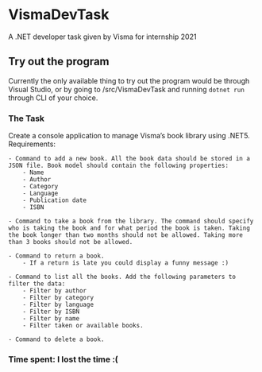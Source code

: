 # VismaDevTask

 A .NET developer task given by Visma for internship 2021

## Try out the program

Currently the only available thing to try out the program would be through Visual Studio, or by going to /src/VismaDevTask and running `dotnet run` through CLI of your choice.

### The Task

Create a console application to manage Visma’s book library using .NET5.
Requirements:

    - Command to add a new book. All the book data should be stored in a JSON file. Book model should contain the following properties:
        - Name
        - Author
        - Category
        - Language
        - Publication date
        - ISBN

    - Command to take a book from the library. The command should specify who is taking the book and for what period the book is taken. Taking the book longer than two months should not be allowed. Taking more than 3 books should not be allowed.
    
    - Command to return a book.
        - If a return is late you could display a funny message :)
    
    - Command to list all the books. Add the following parameters to filter the data:
        - Filter by author
        - Filter by category
        - Filter by language
        - Filter by ISBN
        - Filter by name
        - Filter taken or available books.
    
    - Command to delete a book.

### Time spent: I lost the time :(
